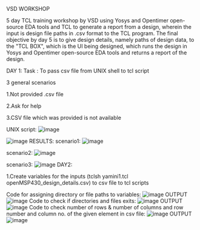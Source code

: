 VSD WORKSHOP

5 day TCL training workshop by VSD using Yosys and Opentimer open-source EDA tools and TCL to generate a report from a design, wherein the input is design file paths in .csv format to the TCL program. The final objective by day 5 is to give design details, namely paths of design data, to the "TCL BOX", which is the UI being designed, which runs the design in Yosys and Opentimer open-source EDA tools and returns a report of the design.

DAY 1:
Task : To pass csv file from UNIX shell to tcl script

3 general scenarios

1.Not provided .csv file

2.Ask for help

3.CSV file which was provided is not available

UNIX script:
![image](https://github.com/keerthanayamini/VSD_workshop/assets/149821079/44640590-cbe4-463f-9506-9b1ade3f63b8)

![image](https://github.com/keerthanayamini/VSD_workshop/assets/149821079/beac6c6e-f10c-4597-a09f-1e0151e0d382)
RESULTS:
scenario1:
![image](https://github.com/keerthanayamini/VSD_workshop/assets/149821079/e0443d2a-7d3d-487d-bcf6-faa5b62544ea)

scenario2:
![image](https://github.com/keerthanayamini/VSD_workshop/assets/149821079/323702e7-9eee-4d1b-9dab-c08adc42dbbb)

scenario3:
![image](https://github.com/keerthanayamini/VSD_workshop/assets/149821079/b4106b7d-0958-4ecc-90ee-523344330848)
DAY2:

1.Create variables for the inputs
(tclsh yamini1.tcl openMSP430_design_details.csv) to csv file to tcl scripts

Code for assigning directory or file paths to variables:
![image](https://github.com/keerthanayamini/VSD_workshop/assets/149821079/989f8caa-9c65-4905-8f2c-f840bfca8ec4)
OUTPUT
![image](https://github.com/keerthanayamini/VSD_workshop/assets/149821079/b11537ee-3bc8-44ea-95db-a94ee10041d1)
Code to check if directories and files exits:
![image](https://github.com/keerthanayamini/VSD_workshop/assets/149821079/453afcc0-3adc-4350-aee7-5b8a2bd767c7)
OUTPUT
![image](https://github.com/keerthanayamini/VSD_workshop/assets/149821079/02455f1f-747b-489f-a624-c1733ba9b813)
Code to check number of rows & number of columns and row number and column no. of the given element in csv file:
![image](https://github.com/keerthanayamini/VSD_workshop/assets/149821079/c21707a4-6109-4166-86ba-98c3418705eb)
OUTPUT
![image](https://github.com/keerthanayamini/VSD_workshop/assets/149821079/28ada7ac-0566-48b9-a5a7-cbfdd0763f27)






